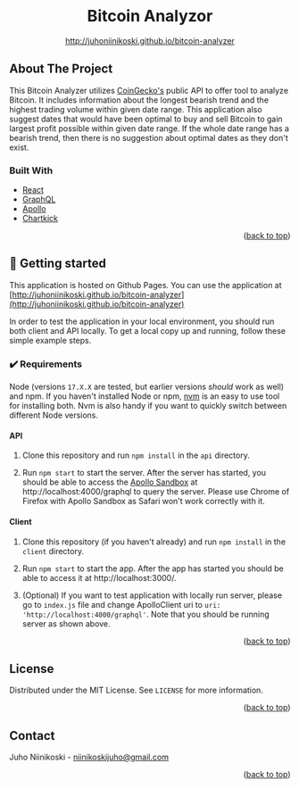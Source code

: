<div id="top"></div>


<!-- PROJECT LOGO -->
<br />
<div align="center">

  <h1 align="center">Bitcoin Analyzor</h1>

  <p align="center">
    <a href="http://juhoniinikoski.github.io/bitcoin-analyzer">http://juhoniinikoski.github.io/bitcoin-analyzer</a>
    <!-- <br />
    <a href="https://github.com/juhoniinikoski/bitcoin-analyzer/tree/main/client">Client docs</a>
    ·
    <a href="https://github.com/juhoniinikoski/bitcoin-analyzer/tree/main/api">API docs</a> -->
  </p>
</div>

<!-- ABOUT THE PROJECT -->
## About The Project

This Bitcoin Analyzer utilizes [CoinGecko's](https://www.coingecko.com/en/api/documentation) public API to offer tool to analyze Bitcoin.
It includes information about the longest bearish trend and the highest trading volume within given date range.
This application also suggest dates that would have been optimal to buy and sell Bitcoin to gain largest profit possible within given date range. If the whole date range has a bearish trend, then there is no suggestion about optimal dates as they don't exist.

### Built With

* [React](https://reactjs.org)
* [GraphQL](https://graphql.org)
* [Apollo](https://www.apollographql.com)
* [Chartkick](https://chartkick.com)

<p align="right">(<a href="#top">back to top</a>)</p>



<!-- GETTING STARTED -->
## 🚀 Getting started

This application is hosted on Github Pages. You can use the application at [http://juhoniinikoski.github.io/bitcoin-analyzer](http://juhoniinikoski.github.io/bitcoin-analyzer)

In order to test the application in your local environment, you should run both client and API locally. To get a local copy up and running, follow these simple example steps.

### ✔️ Requirements

Node (versions `17.X.X` are tested, but earlier versions _should_ work as well) and npm. If you haven't installed Node or npm, [nvm](https://github.com/nvm-sh/nvm) is an easy to use tool for installing both. Nvm is also handy if you want to quickly switch between different Node versions.

#### API

1. Clone this repository and run `npm install` in the `api` directory.

2. Run `npm start` to start the server. After the server has started, you should be able to access the [Apollo Sandbox](https://www.apollographql.com/docs/studio/explorer/sandbox/) at http://localhost:4000/graphql to query the server. Please use Chrome of Firefox with Apollo Sandbox as Safari won't work correctly with it.

#### Client

1. Clone this repository (if you haven't already) and run `npm install` in the `client` directory.

2. Run `npm start` to start the app. After the app has started you should be able to access it at http://localhost:3000/.

3. (Optional) If you want to test application with locally run server, please go to `index.js` file and change ApolloClient uri to `uri: 'http://localhost:4000/graphql'`. Note that you should be running server as shown above.


<p align="right">(<a href="#top">back to top</a>)</p>


<!-- LICENSE -->
## License

Distributed under the MIT License. See `LICENSE` for more information.

<p align="right">(<a href="#top">back to top</a>)</p>



<!-- CONTACT -->
## Contact

Juho Niinikoski - niinikoskijuho@gmail.com

<p align="right">(<a href="#top">back to top</a>)</p>
